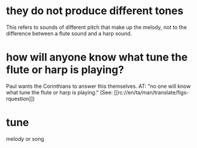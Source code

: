 # they do not produce different tones

This refers to sounds of different pitch that make up the melody, not to the difference between a flute sound and a harp sound.

# how will anyone know what tune the flute or harp is playing?

Paul wants the Corinthians to answer this themselves. AT: "no one will know what tune the flute or harp is playing." (See: [[rc://en/ta/man/translate/figs-rquestion]])

# tune

melody or song

